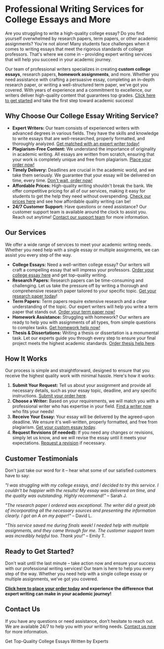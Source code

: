 <h1>Professional Writing Services for College Essays and More</h1>

<p>Are you struggling to write a high-quality college essay? Do you find yourself overwhelmed by research papers, term papers, or other academic assignments? You're not alone! Many students face challenges when it comes to writing essays that meet the rigorous standards of college professors. That's where we come in – providing expert writing services that will help you succeed in your academic journey.</p>

<p>Our team of professional writers specializes in creating <strong>custom college essays</strong>, research papers, <strong>homework assignments</strong>, and more. Whether you need assistance with crafting a persuasive essay, completing an in-depth research paper, or writing a well-structured term paper, we've got you covered. With years of experience and a commitment to excellence, our writers deliver high-quality content that guarantees top grades. <a href="https://tinyurl.com/topessay?keyword=writing+college+essays">Click here to get started</a> and take the first step toward academic success!</p>

<h2>Why Choose Our College Essay Writing Service?</h2>

<ul>
  <li><strong>Expert Writers:</strong> Our team consists of experienced writers with advanced degrees in various fields. They have the skills and knowledge to write essays that are well-researched, properly formatted, and thoroughly analyzed. <a href="https://tinyurl.com/topessay?keyword=writing+college+essays">Get matched with an expert writer today!</a></li>
  <li><strong>Plagiarism-Free Content:</strong> We understand the importance of originality in academic writing. All essays are written from scratch, ensuring that your work is completely unique and free from plagiarism. <a href="https://tinyurl.com/topessay?keyword=writing+college+essays">Place your order now!</a></li>
  <li><strong>Timely Delivery:</strong> Deadlines are crucial in the academic world, and we take them seriously. We guarantee that your essay will be delivered on time, every time. <a href="https://tinyurl.com/topessay?keyword=writing+college+essays">Don't wait, order now!</a></li>
  <li><strong>Affordable Prices:</strong> High-quality writing shouldn't break the bank. We offer competitive pricing for all of our services, making it easy for students to get the help they need without overspending. <a href="https://tinyurl.com/topessay?keyword=writing+college+essays">Check our prices here</a> and see how affordable quality writing can be!</li>
  <li><strong>24/7 Customer Support:</strong> Have questions or need assistance? Our customer support team is available around the clock to assist you. Reach out anytime! <a href="https://tinyurl.com/topessay?keyword=writing+college+essays">Contact our support team</a> for more information.</li>
</ul>

<h2>Our Services</h2>

<p>We offer a wide range of services to meet your academic writing needs. Whether you need help with a single essay or multiple assignments, we can assist you every step of the way.</p>

<ul>
  <li><strong>College Essays:</strong> Need a well-written college essay? Our writers will craft a compelling essay that will impress your professors. <a href="https://tinyurl.com/topessay?keyword=writing+college+essays">Order your college essay here</a> and get top-quality writing.</li>
  <li><strong>Research Papers:</strong> Research papers can be time-consuming and challenging. Let us take the pressure off by writing a thorough and comprehensive research paper tailored to your specific topic. <a href="https://tinyurl.com/topessay?keyword=writing+college+essays">Get your research paper today</a>!</li>
  <li><strong>Term Papers:</strong> Term papers require extensive research and a clear understanding of the topic. Our expert writers will help you write a term paper that stands out. <a href="https://tinyurl.com/topessay?keyword=writing+college+essays">Order your term paper now!</a></li>
  <li><strong>Homework Assistance:</strong> Struggling with homework? Our writers are ready to help you with assignments of all types, from simple questions to complex tasks. <a href="https://tinyurl.com/topessay?keyword=writing+college+essays">Get homework help now!</a></li>
  <li><strong>Thesis & Dissertations:</strong> Writing a thesis or dissertation is a monumental task. Let our experts guide you through every step to ensure your final project meets the highest academic standards. <a href="https://tinyurl.com/topessay?keyword=writing+college+essays">Order thesis help here</a>.</li>
</ul>

<h2>How It Works</h2>

<p>Our process is simple and straightforward, designed to ensure that you receive the highest quality work with minimal hassle. Here's how it works:</p>

<ol>
  <li><strong>Submit Your Request:</strong> Tell us about your assignment and provide all necessary details, such as your essay topic, deadline, and any specific instructions. <a href="https://tinyurl.com/topessay?keyword=writing+college+essays">Submit your order here</a>.</li>
  <li><strong>Choose a Writer:</strong> Based on your requirements, we will match you with a professional writer who has expertise in your field. <a href="https://tinyurl.com/topessay?keyword=writing+college+essays">Find a writer now</a> who fits your needs!</li>
  <li><strong>Receive Your Essay:</strong> Your essay will be delivered by the agreed-upon deadline. We ensure it's well-written, properly formatted, and free from plagiarism. <a href="https://tinyurl.com/topessay?keyword=writing+college+essays">Get your custom essay today</a>.</li>
  <li><strong>Request Revisions (if needed):</strong> If you need any changes or revisions, simply let us know, and we will revise the essay until it meets your expectations. <a href="https://tinyurl.com/topessay?keyword=writing+college+essays">Request a revision</a> if necessary.</li>
</ol>

<h2>Customer Testimonials</h2>

<p>Don't just take our word for it – hear what some of our satisfied customers have to say:</p>

<p><em>"I was struggling with my college essays, and I decided to try this service. I couldn't be happier with the results! My essay was delivered on time, and the quality was outstanding. Highly recommend!"</em> – Sarah J.</p>

<p><em>"The research paper I ordered was exceptional. The writer did a great job of incorporating all the necessary sources and presenting the information clearly. I got an A on my paper!"</em> – David L.</p>

<p><em>"This service saved me during finals week! I needed help with multiple assignments, and they came through for me. The customer support team was incredibly helpful too. Thank you!"</em> – Emily T.</p>

<h2>Ready to Get Started?</h2>

<p>Don't wait until the last minute – take action now and ensure your success with our professional writing services! Our team is here to help you every step of the way. Whether you need help with a single college essay or multiple assignments, we’ve got you covered.</p>

<p><strong><a href="https://tinyurl.com/topessay?keyword=writing+college+essays">Click here to place your order today</a> and experience the difference that expert writing can make in your academic journey!</strong></p>

<h2>Contact Us</h2>

<p>If you have any questions or need assistance, don’t hesitate to reach out. We are available 24/7 to help you with your writing needs. <a href="https://tinyurl.com/topessay?keyword=writing+college+essays">Contact us now</a> for more information.</p>
Get Top-Quality College Essays Written by Experts
